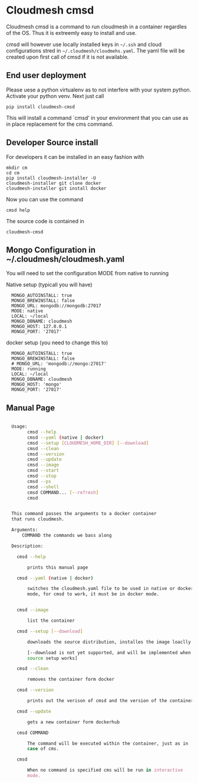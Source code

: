 # Cloudmesh cmsd

Cloudmesh cmsd is a command to run cloudmesh in a container regardles of
the OS. Thus it is extreemly easy to install and use.

cmsd will however use locally installed keys in `~/.ssh` and cloud
configurations stred in `~/.cloudmesh/cloudmehs.yaml`. The yaml file
will be created upon first call of cmsd if it is not available.

## End user deployment 

Please uese a python virtualenv as to not interfere with your system python.
Activate your python venv. Next just call

    pip install cloudmesh-cmsd
    
This will install a command `cmsd' in your environment that you can use
as in place replacement for the cms command.

## Developer Source install

For developers it can be installed in an easy fashion with

    mkdir cm
    cd cm
    pip install cloudmesh-installer -U
    cloudmesh-installer git clone docker
    cloudmesh-installer git install docker
 
Now you can use the command 

    cmsd help

The source code is contained in 

    cloudmesh-cmsd


## Mongo Configuration in ~/.cloudmesh/cloudmesh.yaml

You will need to set the configuration MODE from native to running

Native setup (typicall you will have)

      MONGO_AUTOINSTALL: true
      MONGO_BREWINSTALL: false
      MONGO_URL: mongodb://mongodb:27017
      MODE: native
      LOCAL: ~/local
      MONGO_DBNAME: cloudmesh
      MONGO_HOST: 127.0.0.1
      MONGO_PORT: '27017'

docker setup (you need to change this to)

      MONGO_AUTOINSTALL: true
      MONGO_BREWINSTALL: false
      # MONGO_URL: 'mongodb://mongo:27017'
      MODE: running
      LOCAL: ~/local
      MONGO_DBNAME: cloudmesh
      MONGO_HOST: 'mongo'
      MONGO_PORT: '27017'



## Manual Page

```bash

  Usage:
        cmsd --help
        cmsd --yaml (native | docker)
        cmsd --setup [CLOUDMESH_HOME_DIR] [--download]
        cmsd --clean
        cmsd --version
        cmsd --update
        cmsd --image
        cmsd --start
        cmsd --stop
        cmsd --ps
        cmsd --shell
        cmsd COMMAND... [--refresh]
        cmsd


  This command passes the arguments to a docker container
  that runs cloudmesh.

  Arguments:
      COMMAND the commands we bass along

  Description:

    cmsd --help

        prints this manual page

    cmsd --yaml (native | docker)

        switches the cloudmesh.yaml file to be used in native or docker
        mode, for cmsd to work, it must be in docker mode.


    cmsd --image

        list the container

    cmsd --setup [--download]

        downloads the source distribution, installes the image loaclly

        [--download is not yet supported, and will be implemented when the
        source setup works]

    cmsd --clean

        removes the container form docker

    cmsd --version

        prints out the verison of cmsd and the version of the container

    cmsd --update

        gets a new container form dockerhub

    cmsd COMMAND

        The command will be executed within the container, just as in
        case of cms.

    cmsd

        When no command is specified cms will be run in interactive
        mode.

```
